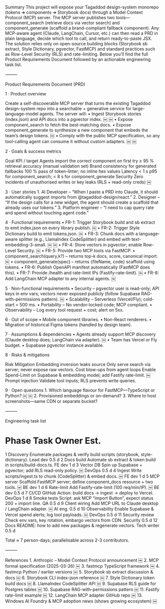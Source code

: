 Summary
This project will expose your Tagaddod design-system monorepo (tokens ➜ components ➜ Storybook docs) through a Model Context Protocol (MCP) server. The MCP server publishes two tools—component_search (retrieve docs via vector search) and component_generate (scaffold a brand-compliant fallback component).  Any MCP-aware agent (Claude, LangChain, Cursor, etc.) can then read a PRD in plain language, decide which tool to call, and return ready-to-paste JSX.  The solution relies only on open-source building blocks (Storybook sb extract, Style Dictionary, pgvector, FastMCP) and standard practices such as Row-Level Security (RLS) and rate-limiting.  Below you’ll find the full Product Requirements Document followed by an actionable engineering task list.

⸻

Product Requirements Document (PRD)

1 · Product overview

Create a self-discoverable MCP server that turns the existing Tagaddod design-system repo into a searchable + generative service for large-language-model agents.  The server will:
	•	Ingest Storybook stories (index.json) and API docs into a pgvector index.  ￼ ￼
	•	Expose component_search to fetch the best-matching docs.
	•	Expose component_generate to synthesize a new component that embeds the team’s design tokens.  ￼
	•	Comply with the public MCP specification, so any tool-calling agent can consume it without custom adapters.  ￼ ￼

2 · Goals & success metrics

Goal	KPI / target
Agents import the correct component on first try	≥ 95 % retrieval accuracy (manual validation set)
Brand consistency for generated fallbacks	100 % pass of token-linter; no inline hex values
Latency	< 1 s p95 for component_search; < 8 s for component_generate
Security	Zero incidents of unauthorised writes or key leaks (RLS + read-only creds)  ￼

3 · User stories
	1.	AI Developer – “When I paste a PRD into Claude, it should automatically suggest imports from @tagaddod-design/react.”
	2.	Designer – “If the design calls for a new widget, the agent should create a scaffold that already uses our tokens.”
	3.	Platform engineer – “I need to cap query rate and spend without touching agent code.”

4 · Functional requirements
	•	FR-1: Trigger Storybook build and sb extract to emit index.json on every library publish.  ￼
	•	FR-2: Trigger Style Dictionary build to emit tokens.json.  ￼
	•	FR-3: Chunk docs with a language-aware splitter (e.g., LlamaIndex CodeSplitter) and embed with text-embedding-3-small.  ￼ ￼
	•	FR-4: Store vectors in pgvector; enable Row-Level Security.  ￼
	•	FR-5: Provide two MCP tools via FastMCP:
	•	component_search(query,k?) – returns top-k docs, score, canonical import.  ￼
	•	component_generate(spec) – returns {fileName, code} scaffold using tokens.
	•	FR-6: Publish OpenAPI manifest automatically (FastMCP does this).
	•	FR-7: Provide /health and rate-limit IPs (Fastify-rate-limit).  ￼
	•	FR-8: Add LangChain MCP adapter to any internal agents.  ￼

5 · Non-functional requirements
	•	Security – pgvector user is read-only; API keys in env vars; vectors never exposed publicly (follow Supabase RAG-with-permissions pattern).  ￼
	•	Scalability – Serverless (Vercel/Fly); cold-start < 500 ms.
	•	Portability – No vendor-locked code; MCP compliant.
	•	Observability – Log every tool request + cost; alert on 5xx.

6 · Out of scope
	•	Mobile component libraries.
	•	Non-React renderers.
	•	Migration of historical Figma tokens (handled by design team).

7 · Assumptions & dependencies
	•	Agents already support MCP discovery (Claude desktop does; LangChain via adapter).  ￼
	•	Team has Vercel or Fly budget.
	•	Supabase pgvector instance available.

8 · Risks & mitigations

Risk	Mitigation
Embedding inversion leaks source	Only serve search via server; never expose raw vectors.
Cost blow-ups from agent loops	Enable Spend-Limit on Supabase & embedding model; add Fastify rate-limit.  ￼
Prompt injection	Validate tool inputs; RLS prevents write queries.

9 · Open questions
	1.	Which language flavour for FastMCP—TypeScript or Python?  ￼ ￼
	2.	Provisioned embeddings or on-demand?
	3.	Where to host screenshots—same CDN or separate bucket?

⸻

Engineering task list

#	Phase	Task	Owner	Est.
1	Discovery	Enumerate packages & verify build scripts (storybook, style-dictionary).	Lead dev	0.5 d
2	Docs build	Automate sb extract & token build in scripts/build-docs.ts.	FE dev	1 d
3	Vector DB	Spin up Supabase + pgvector; add RLS read-only policy.  ￼	DevOps	0.5 d
4	Ingest	Write scripts/ingest.ts to chunk (CodeSplitter) & embed docs.  ￼	FE dev	1 d
5	MCP server	Scaffold FastMCP server; define component_docs resource + two tools.  ￼	BE dev	1 d
6	Rate-limit	Add Fastify-rate-limit (100 req/min/IP).  ￼	BE dev	0.5 d
7	CI/CD	GitHub Action: build docs → ingest → deploy to Vercel.	DevOps	1 d
8	Smoke tests	Script: ask MCP “import Button”, expect status 200 + import line.	QA	0.5 d
9	Client wiring	Add MCP URL to Claude desktop / LangChain adapter.  ￼	AI eng.	0.5 d
10	Observability	Enable Supabase & Vercel spend alerts; log tool payloads.  ￼	DevOps	0.5 d
11	Security review	Check env vars, key rotation, embargo vectors from CDN.	Security	0.5 d
12	Docs	README: how to add new packages & regenerate vectors.	Tech writer	0.5 d

Total ≈ 7 person-days; parallelisable across 2-3 contributors.

⸻

References
	1.	Anthropic – Model Context Protocol announcement  ￼
	2.	MCP formal specification (2025-03-26)  ￼
	3.	fastmcp TypeScript framework  ￼
	4.	fastmcp Python / earlier versions  ￼
	5.	Storybook sb extract discussion & docs  ￼
	6.	Storybook CLI index-json reference  ￼
	7.	Style Dictionary token build docs  ￼
	8.	LlamaIndex CodeSplitter API  ￼
	9.	Supabase RLS guide for Postgres tables  ￼
	10.	Supabase RAG-with-permissions pattern  ￼
	11.	Fastify rate-limit example  ￼
	12.	LangChain MCP adapter GitHub repo  ￼
	13.	Windows AI Foundry & MCP adoption news (shows growing ecosystem)  ￼